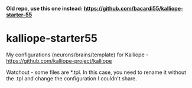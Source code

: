 **Old repo, use this one instead: https://github.com/bacardi55/kalliope-starter-55**

# kalliope-starter55

My configurations (neurons/brains/template) for Kalliope - https://github.com/kalliope-project/kalliope

Watchout - some files are \*.tpl. In this case, you need to rename it without the .tpl and change the configuration I couldn't share.
